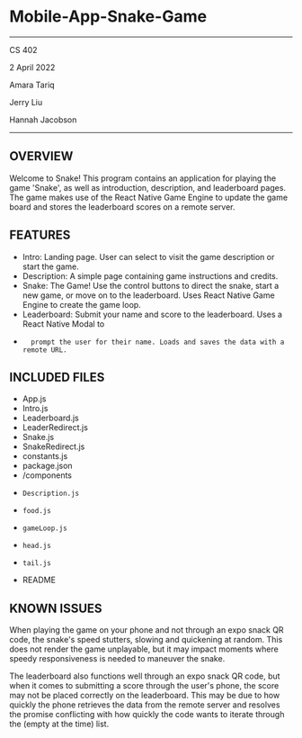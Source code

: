 # Mobile-App-Snake-Game

****************
CS 402

2 April 2022

Amara Tariq

Jerry Liu

Hannah Jacobson

**************** 

OVERVIEW
------------------------------------------------------------------------------------------
Welcome to Snake! This program contains an application for playing the game 'Snake', as 
well as introduction, description, and leaderboard pages. The game makes use of the React 
Native Game Engine to update the game board and stores the leaderboard scores on a remote 
server.

FEATURES
------------------------------------------------------------------------------------------
* Intro: Landing page. User can select to visit the game description or start the game.
* Description: A simple page containing game instructions and credits.
* Snake: The Game! Use the control buttons to direct the snake, start a new game, or move
        on to the leaderboard. Uses React Native Game Engine to create the game loop.
* Leaderboard: Submit your name and score to the leaderboard. Uses a React Native Modal to
*       prompt the user for their name. Loads and saves the data with a remote URL.

INCLUDED FILES
------------------------------------------------------------------------------------------
* App.js
* Intro.js
* Leaderboard.js
* LeaderRedirect.js
* Snake.js
* SnakeRedirect.js
* constants.js
* package.json
* /components
*     Description.js
*     food.js
*     gameLoop.js
*     head.js
*     tail.js
* README

KNOWN ISSUES
------------------------------------------------------------------------------------------
When playing the game on your phone and not through an expo snack QR code, the snake's 
speed stutters, slowing and quickening at random. This does not render the game unplayable,
but it may impact moments where speedy responsiveness is needed to maneuver the snake.

The leaderboard also functions well through an expo snack QR code, but when it comes to 
submitting a score through the user's phone, the score may not be placed correctly on the
leaderboard. This may be due to how quickly the phone retrieves the data from the remote 
server and resolves the promise conflicting with how quickly the code wants to iterate
through the (empty at the time) list.
